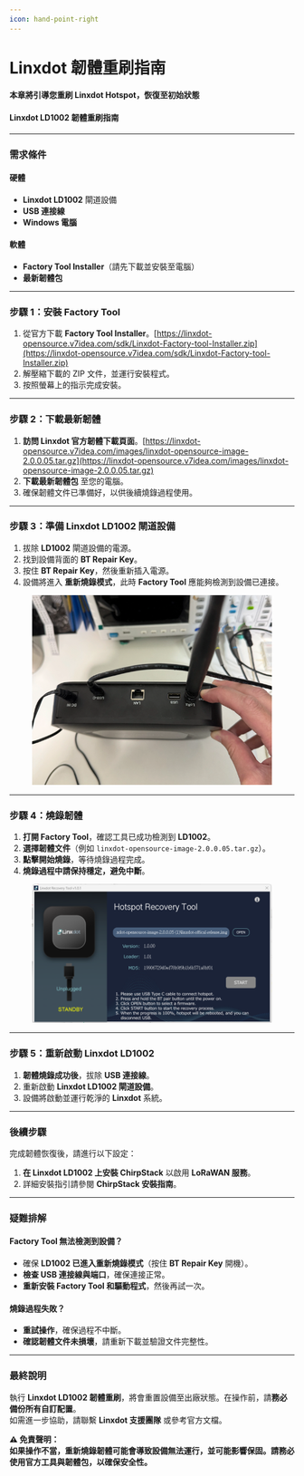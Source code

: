 ```yaml
---
icon: hand-point-right
---
```


# Linxdot 韌體重刷指南

#### **本章將引導您重刷 Linxdot Hotspot，恢復至初始狀態**

#### **Linxdot LD1002 韌體重刷指南**

***

### **需求條件**

#### **硬體**

* **Linxdot LD1002** 閘道設備
* **USB 連接線**
* **Windows 電腦**

#### **軟體**

* **Factory Tool Installer**（請先下載並安裝至電腦）
* **最新韌體包**

***

### **步驟 1：安裝 Factory Tool**

1. 從官方下載 **Factory Tool Installer**。[https://linxdot-opensource.v7idea.com/sdk/Linxdot-Factory-tool-Installer.zip](https://linxdot-opensource.v7idea.com/sdk/Linxdot-Factory-tool-Installer.zip)
2. 解壓縮下載的 ZIP 文件，並運行安裝程式。
3. 按照螢幕上的指示完成安裝。

***

### **步驟 2：下載最新韌體**

1. **訪問 Linxdot 官方韌體下載頁面**。[https://linxdot-opensource.v7idea.com/images/linxdot-opensource-image-2.0.0.05.tar.gz](https://linxdot-opensource.v7idea.com/images/linxdot-opensource-image-2.0.0.05.tar.gz)
2. **下載最新韌體包** 至您的電腦。
3. 確保韌體文件已準備好，以供後續燒錄過程使用。

***

### **步驟 3：準備 Linxdot LD1002 閘道設備**

1. 拔除 **LD1002** 閘道設備的電源。
2. 找到設備背面的 **BT Repair Key**。
3. 按住 **BT Repair Key**，然後重新插入電源。
4. 設備將進入 **重新燒錄模式**，此時 **Factory Tool** 應能夠檢測到設備已連接。

<figure><img src="../.gitbook/assets/spaces_jChpuNugy0MGtBdyBPAd_uploads_git-blob-56b456a7701247512d93ea12783803e0733abf36_btpair.webp" alt=""><figcaption></figcaption></figure>

***

### **步驟 4：燒錄韌體**

1. **打開 Factory Tool**，確認工具已成功檢測到 **LD1002**。
2. **選擇韌體文件**（例如 `linxdot-opensource-image-2.0.0.05.tar.gz`）。
3. **點擊開始燒錄**，等待燒錄過程完成。
4. **燒錄過程中請保持穩定，避免中斷**。

<figure><img src="../.gitbook/assets/spaces_jChpuNugy0MGtBdyBPAd_uploads_git-blob-3314aaf6e0799fe047586a85e2a656b10e6c263a_hotspotRecoveryTool.png" alt=""><figcaption></figcaption></figure>

***

### **步驟 5：重新啟動 Linxdot LD1002**

1. **韌體燒錄成功後**，拔除 **USB 連接線**。
2. 重新啟動 **Linxdot LD1002 閘道設備**。
3. 設備將啟動並運行乾淨的 **Linxdot** 系統。

***

### **後續步驟**

完成韌體恢復後，請進行以下設定：

1. **在 Linxdot LD1002 上安裝 ChirpStack** 以啟用 **LoRaWAN 服務**。
2. 詳細安裝指引請參閱 **ChirpStack 安裝指南**。

***

### **疑難排解**

#### **Factory Tool 無法檢測到設備？**

* 確保 **LD1002 已進入重新燒錄模式**（按住 **BT Repair Key** 開機）。
* **檢查 USB 連接線與端口**，確保連接正常。
* **重新安裝 Factory Tool 和驅動程式**，然後再試一次。

#### **燒錄過程失敗？**

* **重試操作**，確保過程不中斷。
* **確認韌體文件未損壞**，請重新下載並驗證文件完整性。

***

### **最終說明**

執行 **Linxdot LD1002 韌體重刷**，將會重置設備至出廠狀態。在操作前，請**務必備份所有自訂配置**。\
如需進一步協助，請聯繫 **Linxdot 支援團隊** 或參考官方文檔。

**⚠️ 免責聲明：**\
**如果操作不當，重新燒錄韌體可能會導致設備無法運行，並可能影響保固。請務必使用官方工具與韌體包，以確保安全性。**
